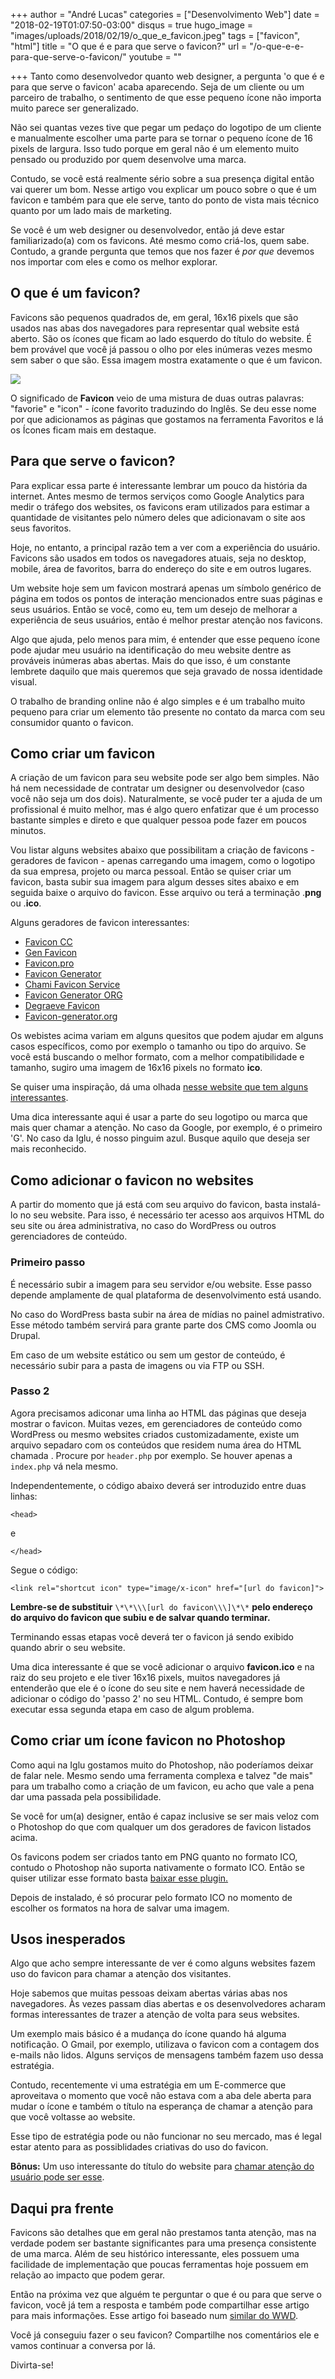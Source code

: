 +++
author = "André Lucas"
categories = ["Desenvolvimento Web"]
date = "2018-02-19T01:07:50-03:00"
disqus = true
hugo_image = "images/uploads/2018/02/19/o_que_e_favicon.jpeg"
tags = ["favicon", "html"]
title = "O que é e para que serve o favicon?"
url = "/o-que-e-e-para-que-serve-o-favicon/"
youtube = ""

+++
Tanto como desenvolvedor quanto web designer, a pergunta 'o que é e para que serve o favicon' acaba aparecendo. Seja de um cliente ou um parceiro de trabalho, o sentimento de que esse pequeno ícone não importa muito parece ser generalizado.

Não sei quantas vezes tive que pegar um pedaço do logotipo de um cliente e manualmente escolher uma parte para se tornar o pequeno ícone de 16 pixels de largura. Isso tudo porque em geral não é um elemento muito pensado ou produzido por quem desenvolve uma marca.

Contudo, se você está realmente sério sobre a sua presença digital então vai querer um bom. Nesse artigo vou explicar um pouco sobre o que é um favicon e também para que ele serve, tanto do ponto de vista mais técnico quanto por um lado mais de marketing.

Se você é um web designer ou desenvolvedor, então já deve estar familiarizado(a) com os favicons. Até mesmo como criá-los, quem sabe. Contudo, a grande pergunta que temos que nos fazer é _por que_ devemos nos importar com eles e como os melhor explorar.

## O que é um favicon?

Favicons são pequenos quadrados de, em geral, 16x16 pixels que são usados nas abas dos navegadores para representar qual website está aberto. São os ícones que ficam ao lado esquerdo do título do website. É bem provável que você já passou o olho por eles inúmeras vezes mesmo sem saber o que são. Essa imagem mostra exatamente o que é um favicon.

![](images/uploads/2018/02/19/o_que_sao_favicons.jpg)

O significado de **Favicon** veio de uma mistura de duas outras palavras: "favorie" e "icon" - ícone favorito traduzindo do Inglês. Se deu esse nome por que adicionamos as páginas que gostamos na ferramenta Favoritos e lá os Ícones ficam mais em destaque.

## Para que serve o favicon?

Para explicar essa parte é interessante lembrar um pouco da história da internet. Antes mesmo de termos serviços como Google Analytics para medir o tráfego dos websites, os favicons eram utilizados para estimar a quantidade de visitantes pelo número deles que adicionavam o site aos seus favoritos.

Hoje, no entanto, a principal razão tem a ver com a experiência do usuário. Favicons são usados em todos os navegadores atuais, seja no desktop, mobile, área de favoritos, barra do endereço do site e em outros lugares.

Um website hoje sem um favicon mostrará apenas um símbolo genérico de página em todos os pontos de interação mencionados entre suas páginas e seus usuários. Então se você, como eu, tem um desejo de melhorar a experiência de seus usuários, então é melhor prestar atenção nos favicons.

Algo que ajuda, pelo menos para mim, é entender que esse pequeno ícone pode ajudar meu usuário na identificação do meu website dentre as prováveis inúmeras abas abertas. Mais do que isso, é um constante lembrete daquilo que mais queremos que seja gravado de nossa identidade visual.

O trabalho de branding online não é algo simples e é um trabalho muito pequeno para criar um elemento tão presente no contato da marca com seu consumidor quanto o favicon.

## Como criar um favicon

A criação de um favicon para seu website pode ser algo bem simples. Não há nem necessidade de contratar um designer ou desenvolvedor (caso você não seja um dos dois). Naturalmente, se você puder ter a ajuda de um profissional é muito melhor, mas é algo quero enfatizar que é um processo bastante simples e direto e que qualquer pessoa pode fazer em poucos minutos.

Vou listar alguns websites abaixo que possibilitam a criação de favicons - geradores de favicon - apenas carregando uma imagem, como o logotipo da sua empresa, projeto ou marca pessoal. Então se quiser criar um favicon, basta subir sua imagem para algum desses sites abaixo e em seguida baixe o arquivo do favicon. Esse arquivo ou terá a terminação .**png** ou .**ico**.

Alguns geradores de favicon interessantes:

* [Favicon CC](http://www.favicon.cc/)
* [Gen Favicon](http://www.genfavicon.com/pt/)
* [Favicon.pro](http://www.favicon.pro/pt/)
* [Favicon Generator](http://www.favicongenerator.com/)
* [Chami Favicon Service](http://www.chami.com/html-kit/services/favicon/)
* [Favicon Generator ORG](http://favicon-generator.org/)
* [Degraeve Favicon](http://www.degraeve.com/favicon/)
* [Favicon-generator.org](https://www.favicon-generator.org/)

Os webistes acima variam em alguns quesitos que podem ajudar em alguns casos específicos, como por exemplo o tamanho ou tipo do arquivo. Se você está buscando o melhor formato, com a melhor compatibilidade e tamanho, sugiro uma imagem de 16x16 pixels no formato **ico**.

Se quiser uma inspiração, dá uma olhada [nesse website que tem alguns interessantes](http://thefavicongallery.com/).

Uma dica interessante aqui é usar a parte do seu logotipo ou marca que mais quer chamar a atenção. No caso da Google, por exemplo, é o primeiro 'G'. No caso da Iglu, é nosso pinguim azul. Busque aquilo que deseja ser mais reconhecido.

## Como adicionar o favicon no websites

A partir do momento que já está com seu arquivo do favicon, basta instalá-lo no seu website. Para isso, é necessário ter acesso aos arquivos HTML do seu site ou área administrativa, no caso do WordPress ou outros gerenciadores de conteúdo.

### Primeiro passo

É necessário subir a imagem para seu servidor e/ou website. Esse passo depende amplamente de qual plataforma de desenvolvimento está usando.

No caso do WordPress basta subir na área de mídias no painel admistrativo. Esse método também servirá para grante parte dos CMS como Joomla ou Drupal.

Em caso de um website estático ou sem um gestor de conteúdo, é necessário subir para a pasta de imagens ou via FTP ou SSH.

### Passo 2

Agora precisamos adiconar uma linha ao HTML das páginas que deseja mostrar o favicon. Muitas vezes, em gerenciadores de conteúdo como WordPress ou mesmo websites criados customizadamente, existe um arquivo sepadaro com os conteúdos que residem numa área do HTML chamada **<HEAD>**. Procure por `header.php` por exemplo. Se houver apenas a `index.php` vá nela mesmo.

Independentemente, o código abaixo deverá ser introduzido entre duas linhas:

    <head>

e

    </head>

Segue o código:

    <link rel="shortcut icon" type="image/x-icon" href="[url do favicon]">

**Lembre-se de substituir** `\*\*\\\[url do favicon\\\]\*\*` **pelo endereço do arquivo do favicon que subiu e de salvar quando terminar.**

Terminando essas etapas você deverá ter o favicon já sendo exibido quando abrir o seu website.

Uma dica interessante é que se você adicionar o arquivo **favicon.ico** e na raiz do seu projeto e ele tiver 16x16 pixels, muitos navegadores já entenderão que ele é o ícone do seu site e nem haverá necessidade de adicionar o código do 'passo 2' no seu HTML. Contudo, é sempre bom executar essa segunda etapa em caso de algum problema.

## Como criar um ícone favicon no Photoshop

Como aqui na Iglu gostamos muito do Photoshop, não poderíamos deixar de falar nele. Mesmo sendo uma ferramenta complexa e talvez "de mais" para um trabalho como a criação de um favicon, eu acho que vale a pena dar uma passada pela possibilidade.

Se você for um(a) designer, então é capaz inclusive se ser mais veloz com o Photoshop do que com qualquer um dos geradores de favicon listados acima.

Os favicons podem ser criados tanto em PNG quanto no formato ICO, contudo o Photoshop não suporta nativamente o formato ICO. Então se quiser utilizar esse formato basta [baixar esse plugin.](http://www.telegraphics.com.au/sw/)

Depois de instalado, é só procurar pelo formato ICO no momento de escolher os formatos na hora de salvar uma imagem.

## Usos inesperados

Algo que acho sempre interessante de ver é como alguns websites fazem uso do favicon para chamar a atenção dos visitantes.

Hoje sabemos que muitas pessoas deixam abertas várias abas nos navegadores. Às vezes passam dias abertas e os desenvolvedores acharam formas interessantes de trazer a atenção de volta para seus websites.

Um exemplo mais básico é a mudança do ícone quando há alguma notificação. O Gmail, por exemplo, utilizava o favicon com a contagem dos e-mails não lidos. Alguns serviços de mensagens também fazem uso dessa estratégia.

Contudo, recentemente vi uma estratégia em um E-commerce que aproveitava o momento que você não estava com a aba dele aberta para mudar o ícone e também o título na esperança de chamar a atenção para que você voltasse ao website.

Esse tipo de estratégia pode ou não funcionar no seu mercado, mas é legal estar atento para as possiblidades criativas do uso do favicon.

**Bônus:** Um uso interessante do título do website para [chamar atenção do usuário pode ser esse](https://dontclosethistab.com).

## Daqui pra frente

Favicons são detalhes que em geral não prestamos tanta atenção, mas na verdade podem ser bastante significantes para uma presença consistente de uma marca. Além de seu histórico interessante, eles possuem uma facilidade de implementação que poucas ferramentas hoje possuem em relação ao impacto que podem gerar.

Então na próxima vez que alguém te perguntar o que é ou para que serve o favicon, você já tem a resposta e também pode compartilhar esse artigo para mais informações. Esse artigo foi baseado num [similar do WWD](https://www.webdesignerdepot.com/2012/11/whats-the-point-of-favicons/).

Você já conseguiu fazer o seu favicon? Compartilhe nos comentários ele e vamos continuar a conversa por lá.

Divirta-se!